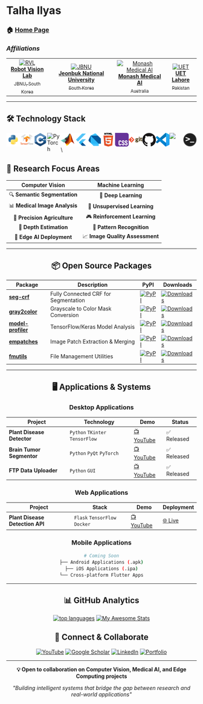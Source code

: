 # Talha Ilyas
### 🏠 [Home Page](https://mr-talhailyas.github.io/)
### _Affiliations_  
<table>
<tr>
<td align="center">
<a href="https://robot.jbnu.ac.kr/robot/21492/subview.do">
<img src="https://github.com/Mr-TalhaIlyas/Mr-TalhaIlyas/blob/main/files/r.png" width="80" height="80" alt="RVL"/>
<br><strong>Robot Vision Lab</strong>
<br><sub>JBNU, South Korea</sub>
</a>
</td>
<td align="center">
<a href="https://www.jbnu.ac.kr/kor/">
<img src="https://github.com/Mr-TalhaIlyas/Mr-TalhaIlyas/blob/main/files/j.jpg" width="80" height="80" alt="JBNU"/>
<br><strong>Jeonbuk National University</strong>
<br><sub>South Korea</sub>
</a>
</td>
<td align="center">
<a href="https://www.monash.edu/mmai-group/people">
<img src="https://github.com/Mr-TalhaIlyas/Mr-TalhaIlyas/raw/main/files/m.png" width="80" height="80" alt="Monash Medical AI"/>
<br><strong>Monash Medical AI</strong>
<br><sub>Australia</sub>
</a>
</td>
<td align="center">
<a href="https://www.uet.edu.pk/">
<img src="https://github.com/Mr-TalhaIlyas/Mr-TalhaIlyas/blob/main/files/u.png" width="80" height="80" alt="UET"/>
<br><strong>UET Lahore</strong>
<br><sub>Pakistan</sub>
</a>
</td>
</tr>
</table>

---
## 🛠️ **Technology Stack**

<img align="left" alt="Python" width="36px" src="https://raw.githubusercontent.com/github/explore/80688e429a7d4ef2fca1e82350fe8e3517d3494d/topics/python/python.png" />
<img align="left" alt="TensorFlow" width="36px" src="https://raw.githubusercontent.com/github/explore/80688e429a7d4ef2fca1e82350fe8e3517d3494d/topics/tensorflow/tensorflow.png" />
<img align="left" alt="C++" width="36px" src="https://raw.githubusercontent.com/github/explore/80688e429a7d4ef2fca1e82350fe8e3517d3494d/topics/cpp/cpp.png" />
<img align="left" alt="PyTorch" width="36px" src="https://s3.us-east-2.amazonaws.com/aiworkbox/technology-images/pytorch_logo_200x200.png" />
<img align="left" alt="MatLab" width="36px" src="https://raw.githubusercontent.com/github/explore/80688e429a7d4ef2fca1e82350fe8e3517d3494d/topics/matlab/matlab.png" />
<img align="left" alt="Flutter" width="36px" src="https://raw.githubusercontent.com/github/explore/80688e429a7d4ef2fca1e82350fe8e3517d3494d/topics/flutter/flutter.png" />
<img align="left" alt="Dart" width="36px" src="https://raw.githubusercontent.com/github/explore/80688e429a7d4ef2fca1e82350fe8e3517d3494d/topics/dart/dart.png" />
<img align="left" alt="HTML5" width="36px" src="https://raw.githubusercontent.com/github/explore/80688e429a7d4ef2fca1e82350fe8e3517d3494d/topics/html/html.png" />
<img align="left" alt="CSS3" width="36px" src="https://raw.githubusercontent.com/github/explore/80688e429a7d4ef2fca1e82350fe8e3517d3494d/topics/css/css.png" />
<img align="left" alt="Git" width="36px" src="https://raw.githubusercontent.com/github/explore/80688e429a7d4ef2fca1e82350fe8e3517d3494d/topics/git/git.png" />
<img align="left" alt="GitHub" width="36px" src="https://raw.githubusercontent.com/github/explore/78df643247d429f6cc873026c0622819ad797942/topics/github/github.png" />
<img align="left" alt="Visual Studio Code" width="36px" src="https://raw.githubusercontent.com/github/explore/80688e429a7d4ef2fca1e82350fe8e3517d3494d/topics/visual-studio-code/visual-studio-code.png" />
<img align="left" width="36px" src="https://avatars3.githubusercontent.com/u/38081706?s=400&u=963d11e5a1e77618d6baab30d32d40cb17e4064d&v=4">
<img align="left" alt="Terminal" width="36px" src="https://raw.githubusercontent.com/github/explore/80688e429a7d4ef2fca1e82350fe8e3517d3494d/topics/terminal/terminal.png" />\

<!-- https://home.jbnu.ac.kr/robotv/index.htm-->


## 🎯 **Research Focus Areas**

<div align="center">

| **Computer Vision** | **Machine Learning** |
|:-------------------:|:--------------------:|
| 🔍 **Semantic Segmentation** | 🧠 **Deep Learning** |
| 📊 **Medical Image Analysis** | 🔄 **Unsupervised Learning** |
| 🌱 **Precision Agriculture** | 🎮 **Reinforcement Learning** |
| 📏 **Depth Estimation** | 🎯 **Pattern Recognition** |
| 🔧 **Edge AI Deployment** | 📈 **Image Quality Assessment** |



---

## 📦 **Open Source Packages**

<div align="center">

| Package | Description | PyPI | Downloads |
|---------|-------------|------|-----------|
| **[seg-crf](https://pypi.org/project/seg-crf/)** | Fully Connected CRF for Segmentation | [![PyPI](https://img.shields.io/pypi/v/seg-crf)](https://pypi.org/project/seg-crf/) | [![Downloads](https://pepy.tech/badge/seg-crf)](https://pepy.tech/project/seg-crf) |
| **[gray2color](https://pypi.org/project/gray2color/)** | Grayscale to Color Mask Conversion | [![PyPI](https://img.shields.io/pypi/v/gray2color)](https://pypi.org/project/gray2color/) | [![Downloads](https://pepy.tech/badge/gray2color)](https://pepy.tech/project/gray2color) |
| **[model-profiler](https://pypi.org/project/model-profiler/)** | TensorFlow/Keras Model Analysis | [![PyPI](https://img.shields.io/pypi/v/model-profiler)](https://pypi.org/project/model-profiler/) | [![Downloads](https://pepy.tech/badge/model-profiler)](https://pepy.tech/project/model-profiler) |
| **[empatches](https://pypi.org/project/empatches/)** | Image Patch Extraction & Merging | [![PyPI](https://img.shields.io/pypi/v/empatches)](https://pypi.org/project/empatches/) | [![Downloads](https://pepy.tech/badge/empatches)](https://pepy.tech/project/empatches) |
| **[fmutils](https://pypi.org/project/fmutils/)** | File Management Utilities | [![PyPI](https://img.shields.io/pypi/v/fmutils)](https://pypi.org/project/fmutils/) | [![Downloads](https://pepy.tech/badge/fmutils)](https://pepy.tech/project/fmutils) |


---

## 🖥️ **Applications & Systems**

### **Desktop Applications**
| Project | Technology | Demo | Status |
|---------|------------|------|--------|
| **Plant Disease Detector** | `Python` `TKinter` `TensorFlow` | [📺 YouTube](https://www.youtube.com/watch?v=C4xr9jICxwA) | ✅ Released |
| **Brain Tumor Segmentor** | `Python` `PyQt` `PyTorch` | [📺 YouTube](https://www.youtube.com/watch?v=wTOuYLGfusc) | ✅ Released |
| **FTP Data Uploader** | `Python` `GUI` | [📺 YouTube](https://www.youtube.com/watch?v=3u789NY9bGY) | ✅ Released |

### **Web Applications**
| Project | Stack | Demo | Deployment |
|---------|-------|------|------------|
| **Plant Disease Detection API** | `Flask` `TensorFlow` `Docker` | [📺 YouTube](https://www.youtube.com/watch?v=ycL7oE3h_m4) | [🌐 Live](http://detection.jbnu.ac.kr/) |

### **Mobile Applications**
```bash
# Coming Soon
├── Android Applications (.apk)
├── iOS Applications (.ipa)
└── Cross-platform Flutter Apps
```

---

## 📊 **GitHub Analytics**
[![top languages](https://github-readme-stats.vercel.app/api/top-langs/?username=Mr-TalhaIlyas&theme=radical&layout=compact&langs_count=6&hide=jupyter%20notebook)](https://github.com/anuraghazra/github-readme-stats)
[![My Awesome Stats](https://awesome-github-stats.azurewebsites.net/user-stats/Mr-TalhaIlyas?theme=radical&cardType=octocat)](https://git.io/awesome-stats-card)

## 🔗 **Connect & Collaborate**

<div align="center">

[![YouTube](https://img.shields.io/badge/YouTube-FF0000?style=for-the-badge&logo=youtube&logoColor=white)](https://www.youtube.com/channel/UCSjoeeMYXDqWZUWOu81tsPw/videos)
[![Google Scholar](https://img.shields.io/badge/Google_Scholar-4285F4?style=for-the-badge&logo=google-scholar&logoColor=white)](https://scholar.google.com/citations?hl=en&user=HYNOyyAAAAAJ)
[![LinkedIn](https://img.shields.io/badge/LinkedIn-0077B5?style=for-the-badge&logo=linkedin&logoColor=white)](#)
[![Portfolio](https://img.shields.io/badge/Portfolio-000000?style=for-the-badge&logo=About.me&logoColor=white)](https://mr-talhailyas.github.io/)

</div>

---

<div align="center">

**💡 Open to collaboration on Computer Vision, Medical AI, and Edge Computing projects**

*"Building intelligent systems that bridge the gap between research and real-world applications"*

</div>
